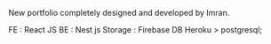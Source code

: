 New portfolio completely designed and developed by Imran.

FE : React JS
BE : Nest js
Storage : Firebase
DB Heroku > postgresql;
